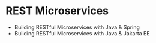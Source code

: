 # REST Microservices

* Building RESTful Microservices with Java & Spring
* Building RESTful Microservices with Java & Jakarta EE

